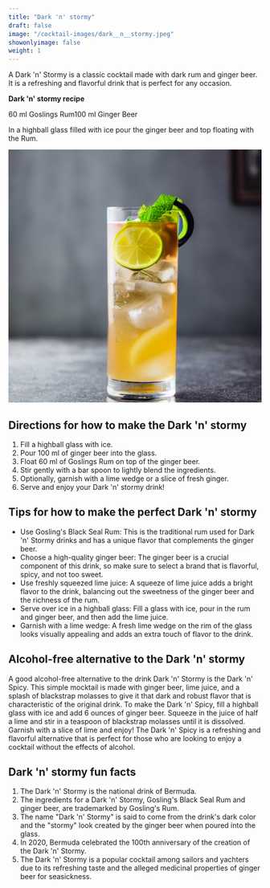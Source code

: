 ```yaml
---
title: "Dark 'n' stormy"
draft: false
image: "/cocktail-images/dark__n__stormy.jpeg"
showonlyimage: false
weight: 1
---
```


A Dark 'n' Stormy is a classic cocktail made with dark rum and ginger beer. It is a refreshing and flavorful drink that is perfect for any occasion.

<!--more-->

**Dark 'n' stormy recipe**

60 ml Goslings Rum100 ml Ginger Beer


In a highball glass filled with ice pour the ginger beer and top floating with the Rum.

![](/cocktail-images/dark__n__stormy.jpeg)


## Directions for how to make the Dark 'n' stormy

1. Fill a highball glass with ice.
2. Pour 100 ml of ginger beer into the glass.
3. Float 60 ml of Goslings Rum on top of the ginger beer.
4. Stir gently with a bar spoon to lightly blend the ingredients.
5. Optionally, garnish with a lime wedge or a slice of fresh ginger.
6. Serve and enjoy your Dark 'n' stormy drink!

## Tips for how to make the perfect Dark 'n' stormy

- Use Gosling's Black Seal Rum: This is the traditional rum used for Dark 'n' Stormy drinks and has a unique flavor that complements the ginger beer.
- Choose a high-quality ginger beer: The ginger beer is a crucial component of this drink, so make sure to select a brand that is flavorful, spicy, and not too sweet.
- Use freshly squeezed lime juice: A squeeze of lime juice adds a bright flavor to the drink, balancing out the sweetness of the ginger beer and the richness of the rum.
- Serve over ice in a highball glass: Fill a glass with ice, pour in the rum and ginger beer, and then add the lime juice.
- Garnish with a lime wedge: A fresh lime wedge on the rim of the glass looks visually appealing and adds an extra touch of flavor to the drink.

## Alcohol-free alternative to the Dark 'n' stormy

A good alcohol-free alternative to the drink Dark 'n' Stormy is the Dark 'n' Spicy. This simple mocktail is made with ginger beer, lime juice, and a splash of blackstrap molasses to give it that dark and robust flavor that is characteristic of the original drink. To make the Dark 'n' Spicy, fill a highball glass with ice and add 6 ounces of ginger beer. Squeeze in the juice of half a lime and stir in a teaspoon of blackstrap molasses until it is dissolved. Garnish with a slice of lime and enjoy! The Dark 'n' Spicy is a refreshing and flavorful alternative that is perfect for those who are looking to enjoy a cocktail without the effects of alcohol.

## Dark 'n' stormy fun facts

1. The Dark 'n' Stormy is the national drink of Bermuda.
2. The ingredients for a Dark 'n' Stormy, Gosling's Black Seal Rum and ginger beer, are trademarked by Gosling's Rum.
3. The name "Dark 'n' Stormy" is said to come from the drink's dark color and the "stormy" look created by the ginger beer when poured into the glass.
4. In 2020, Bermuda celebrated the 100th anniversary of the creation of the Dark 'n' Stormy.
5. The Dark 'n' Stormy is a popular cocktail among sailors and yachters due to its refreshing taste and the alleged medicinal properties of ginger beer for seasickness.
